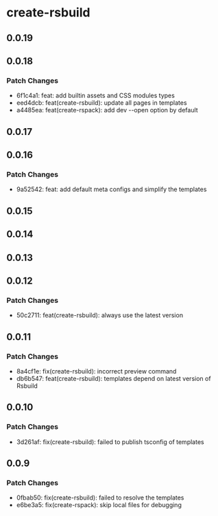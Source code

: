 # create-rsbuild

## 0.0.19

## 0.0.18

### Patch Changes

- 6f1c4a1: feat: add builtin assets and CSS modules types
- eed4dcb: feat(create-rsbuild): update all pages in templates
- a4485ea: feat(create-rspack): add dev --open option by default

## 0.0.17

## 0.0.16

### Patch Changes

- 9a52542: feat: add default meta configs and simplify the templates

## 0.0.15

## 0.0.14

## 0.0.13

## 0.0.12

### Patch Changes

- 50c2711: feat(create-rsbuild): always use the latest version

## 0.0.11

### Patch Changes

- 8a4cf1e: fix(create-rsbuild): incorrect preview command
- db6b547: feat(create-rsbuild): templates depend on latest version of Rsbuild

## 0.0.10

### Patch Changes

- 3d261af: fix(create-rsbuild): failed to publish tsconfig of templates

## 0.0.9

### Patch Changes

- 0fbab50: fix(create-rsbuild): failed to resolve the templates
- e6be3a5: fix(create-rspack): skip local files for debugging
